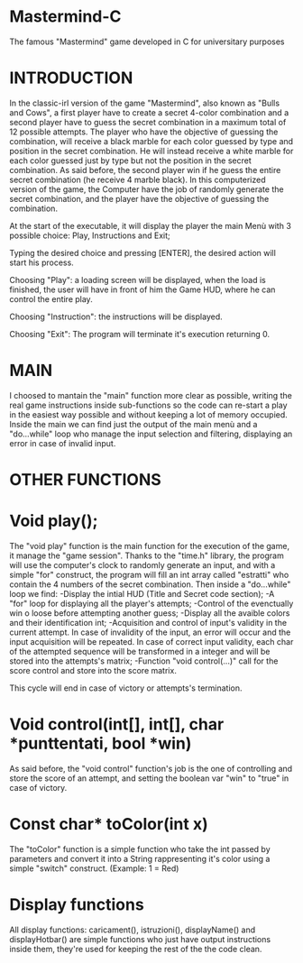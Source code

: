 # Mastermind-C
The famous "Mastermind" game developed in C for universitary purposes


# INTRODUCTION
In the classic-irl version of the game "Mastermind", also known as "Bulls and Cows", a first player have to create a secret 4-color combination and a second player have to guess the secret combination in a maximum total of 12 possible attempts.
The player who have the objective of guessing the combination, will receive a black marble for each color guessed by type and position in the secret combination.
He will instead receive a white marble for each color guessed just by type but not the position in the secret combination.
As said before, the second player win if he guess the entire secret combination (he receive 4 marble black).
In this computerized version of the game, the Computer have the job of randomly generate the secret combination, and the player have the objective of guessing the combination.

At the start of the executable, it will display the player the main Menù with 3 possible choice: Play, Instructions and Exit;

Typing the desired choice and pressing [ENTER], the desired action will start his process.

Choosing "Play": a loading screen will be displayed, when the load is finished, the user will have in front of him the Game HUD, where he can control the entire play.

Choosing "Instruction": the instructions will be displayed.

Choosing "Exit": The program will terminate it's execution returning 0.

# MAIN
I choosed to mantain the "main" function more clear as possible, writing the real game instructions inside sub-functions so the code can re-start a play in the easiest way possible and without keeping a lot of memory occupied.
Inside the main we can find just the output of the main menù and a "do...while" loop who manage the input selection and filtering, displaying an error in case of invalid input.

# OTHER FUNCTIONS

# Void play();
The "void play" function is the main function for the execution of the game, it manage the "game session".
Thanks to the "time.h" library, the program will use the computer's clock to randomly generate an input, and with a simple "for" construct, the program will fill an int array called "estratti" who contain the 4 numbers of the secret combination.
Then inside a "do...while" loop we find:
-Display the intial HUD (Title and Secret code section);
-A "for" loop for displaying all the player's attempts;
-Control of the evenctually win o loose before attempting another guess;
-Display all the avaible colors and their identification int;
-Acquisition and control of input's validity in the current attempt.
  In case of invalidity of the input, an error will occur and the input acquisition will be repeated.
  In case of correct input validity, each char of the attempted sequence will be transformed in a integer and will be stored into the attempts's matrix;
-Function "void control(...)" call for the score control and store into the score matrix.

This cycle will end in case of victory or attempts's termination.

# Void control(int[], int[], char \*punttentati, bool \*win)
As said before, the "void control" function's job is the one of controlling and store the score of an attempt, and setting the boolean var "win" to "true" in case of victory.

# Const char* toColor(int x)
The "toColor" function is a simple function who take the int passed by parameters and convert it into a String rappresenting it's color using a simple "switch" construct.
(Example: 1 = Red)

# Display functions
All display functions: caricament(), istruzioni(), displayName() and displayHotbar() are simple functions who just have output instructions inside them, they're used for keeping the rest of the the code clean.
